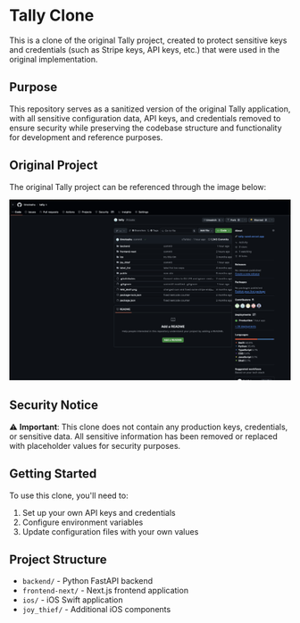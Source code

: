 # Tally Clone

This is a clone of the original Tally project, created to protect sensitive keys and credentials (such as Stripe keys, API keys, etc.) that were used in the original implementation.

## Purpose

This repository serves as a sanitized version of the original Tally application, with all sensitive configuration data, API keys, and credentials removed to ensure security while preserving the codebase structure and functionality for development and reference purposes.

## Original Project

The original Tally project can be referenced through the image below:

![Original Tally Project](original_tally.png)

## Security Notice

⚠️ **Important**: This clone does not contain any production keys, credentials, or sensitive data. All sensitive information has been removed or replaced with placeholder values for security purposes.

## Getting Started

To use this clone, you'll need to:
1. Set up your own API keys and credentials
2. Configure environment variables
3. Update configuration files with your own values

## Project Structure

- `backend/` - Python FastAPI backend
- `frontend-next/` - Next.js frontend application  
- `ios/` - iOS Swift application
- `joy_thief/` - Additional iOS components